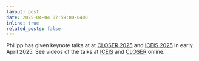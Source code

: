 ```yaml
---
layout: post
date: 2025-04-04 07:59:00-0400
inline: true
related_posts: false
---
```


Philipp has given keynote talks at at <a href="https://closer.scitevents.org">CLOSER 2025</a> and <a href="https://iceis.scitevents.org">ICEIS 2025</a> in early April 2025. See videos of the talks at <a href="http://vimeo.com/1082561214?title=0&portrait=0">ICEIS</a> and <a href="https://vimeo.com/1082564410?title=0&portrait=0">CLOSER</a> online.